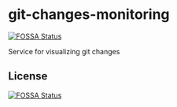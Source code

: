 # git-changes-monitoring
[![FOSSA Status](https://app.fossa.com/api/projects/git%2Bgithub.com%2Fegorklimov%2Fgit-changes-monitoring.svg?type=shield)](https://app.fossa.com/projects/git%2Bgithub.com%2Fegorklimov%2Fgit-changes-monitoring?ref=badge_shield)

 Service for visualizing git changes


## License
[![FOSSA Status](https://app.fossa.com/api/projects/git%2Bgithub.com%2Fegorklimov%2Fgit-changes-monitoring.svg?type=large)](https://app.fossa.com/projects/git%2Bgithub.com%2Fegorklimov%2Fgit-changes-monitoring?ref=badge_large)